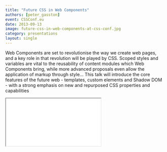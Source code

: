 ```yaml
---
title: "Future CSS in Web Components"
authors: [peter_gasston]
event: CSSConf.eu
date: 2013-09-13
image: future-css-in-web-components-at-css-conf.jpg
category: presentations
layout: single
---
```


Web Components are set to revolutionise the way we create web pages, and a key
role in that revolution will be played by CSS. Scoped styles and variables are
vital to the reusability of content modules which Web Components bring, while
more advanced proposals even allow the application of markup through style...
This talk will introduce the core features of the future web - templates, custom
elements and Shadow DOM - with a strong emphasis on new and repurposed CSS
properties and capabilities

<!-- Read more -->

<div class="video-wrap">
    <iframe src="//www.youtube.com/embed/U45e-zq4bTs"></iframe>
</div>

<script async class="speakerdeck-embed" data-id="d002a6d0fe8b0130332246511f7d7b12" data-ratio="1.33507170795306" src="//speakerdeck.com/assets/embed.js"></script>
